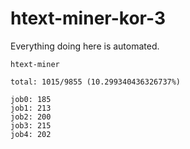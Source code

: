 # htext-miner-kor-3

Everything doing here is automated.

```
htext-miner

total: 1015/9855 (10.299340436326737%)

job0: 185
job1: 213
job2: 200
job3: 215
job4: 202
```